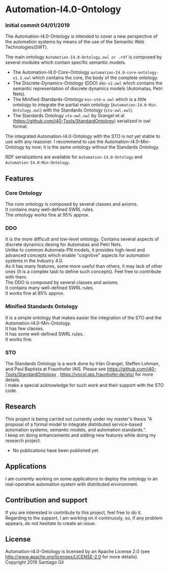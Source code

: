 # Automation-I4.0-Ontology
### Initial commit 04/01/2019
The Automation-I4.0-Ontology is intended to cover a new perspective of the automation systems by means of the use of the Semantic Web Technologies(SWT).

The main ontology `Automation-I4.0-Ontology.owl or .rdf` is composed by several modules which contain specific semantic models.
- The Automation-I4.0-Core-Ontology `automation-I4.0-core-ontology-v1.3.owl` which contains the core, the body of the complete ontology.
- The Discrete-Dynamics-Ontology (DDO) `ddo-v2.owl` which contains the semantic representation of discrete dynamics models (Automatas, Petri Nets).
- The Minified-Standards-Ontology `min-std-o.owl` which is a little ontology to integrate the partial main ontology (`Automation-I4.0-Min-Ontology.owl`) with the Standards Ontology (`sto-owl.owl`).
- The Standards Ontology `sto-owl.owl` by Grangel et al (https://github.com/i40-Tools/StandardOntology) serialized in owl format.

The integrated Automation-I4.0-Ontology with the STO is not yet stable to use with any reasoner. I recommend to use the Automation-I4.0-Min-Ontology by now; it is the same ontology without the Standards Ontology.  

RDF serializations are available for `Automation-I4.0-Ontology` and `Automation-I4.0-Min-Ontology`.  

## Features

### Core Ontology
The core ontology is composed by several classes and axioms.  
It contains many well-defined SWRL rules.  
The ontology works fine at 95% approx.  

### DDO
It is the more difficult and low-level ontology. Contains several aspects of discrete dynamics desing for Automatas and Petri Nets.  
Unlike to common Automata-PN models, it provides high-level and advanced concepts which enable "cognitive" aspects for automation systems in the Industry 4.0.  
As it has many features, some more useful than others, it may lack of other ones (It is a complex task to define such concepts). Feel free to contribute with them.  
The DDO is composed by several classes and axioms.  
It contains many well-defined SWRL rules.  
It works fine at 85% approx.  

### Minified Standards Ontology
It is a simple ontology that makes easier the integration of the STO and the Automation-I4.0-Min-Ontology.  
It has few classes.  
It has some well-defined SWRL rules.  
It works fine.  

### STO
The Standards Ontology is a work done by Irlán Grangel, Steffen Lohman, and Paul Baptista at Fraunhofer IAIS. Please see https://github.com/i40-Tools/StandardOntology , https://vocol.iais.fraunhofer.de/sto/ for more details.  
I make a special acknowledge for such work and their support with the STO code.  


## Research
This project is being carried out currently under my master's thesis "A proposal of a formal model to integrate distributed service-based automation systems, semantic models, and automation standards.".  
I keep on doing enhancements and adding new features while doing my research project.  
- No publications have been published yet.


## Applications
I am currently working on some applications to deploy the ontology in an real-operative automation system with distributed environment.  

## Contribution and support
If you are interested in contribute to this project, feel free to do it.  
Regarding to the support, I am working on it continuosly, so, if any problem appears, do not hesitate to create an issue.  

## License
Automation-I4.0-Ontology is licensed by an Apache License 2.0 (see http://www.apache.org/licenses/LICENSE-2.0 for more details).  
Copyright 2019 Santiago Gil
